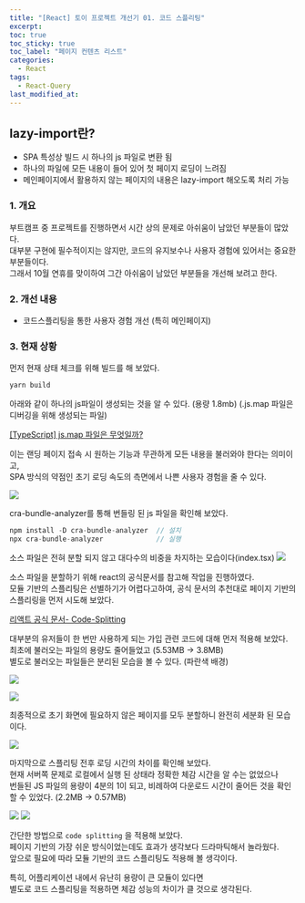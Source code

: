 ```yaml
---
title: "[React] 토이 프로젝트 개선기 01. 코드 스플리팅"
excerpt:
toc: true
toc_sticky: true
toc_label: "페이지 컨텐츠 리스트"
categories:
  - React
tags:
  - React-Query
last_modified_at:
---
```


## lazy-import란?

- SPA 특성상 빌드 시 하나의 js 파일로 변환 됨
- 하나의 파일에 모든 내용이 들어 있어 첫 페이지 로딩이 느려짐
- 메인페이지에서 활용하지 않는 페이지의 내용은 lazy-import 해오도록 처리 가능

### 1. 개요

부트캠프 중 프로젝트를 진행하면서 시간 상의 문제로 아쉬움이 남았던 부분들이 많았다.  
대부분 구현에 필수적이지는 않지만, 코드의 유지보수나 사용자 경험에 있어서는 중요한 부분들이다.  
그래서 10월 연휴를 맞이하여 그간 아쉬움이 남았던 부분들을 개선해 보려고 한다.

### 2. 개선 내용

- 코드스플리팅을 통한 사용자 경험 개선 (특히 메인페이지)

### 3. 현재 상황

먼저 현재 상태 체크를 위해 빌드를 해 보았다.
```javascript
yarn build
```
아래와 같이 하나의 js파일이 생성되는 것을 알 수 있다. (용량 1.8mb)
(.js.map 파일은 디버깅을 위해 생성되는 파일)  
  
[[TypeScript] js.map 파일은 무엇일까?](https://handhand.tistory.com/257)  
    
이는 랜딩 페이지 접속 시 원하는 기능과 무관하게 모든 내용을 불러와야 한다는 의미이고,  
SPA 방식의 약점인 초기 로딩 속도의 측면에서 나쁜 사용자 경험을 줄 수 있다.  

![](https://user-images.githubusercontent.com/86667412/193396458-2a569399-1858-47b8-8afa-8ea7941e6eb4.png)

cra-bundle-analyzer를 통해 번들링 된 js 파일을 확인해 보았다.  
```javascript
npm install -D cra-bundle-analyzer  // 설치
npx cra-bundle-analyzer             // 실행
```

소스 파일은 전혀 분할 되지 않고 대다수의 비중을 차지하는 모습이다(index.tsx) 
![](https://user-images.githubusercontent.com/86667412/193397150-6d9b9603-5cec-4c2a-8806-70ed8e79fb76.png)

소스 파일을 분할하기 위해 react의 공식문서를 참고해 작업을 진행하였다.  
모듈 기반의 스플리팅은 선별하기가 어렵다고하여, 공식 문서의 추천대로
페이지 기반의 스플리링을 먼저 시도해 보았다.  

[리액트 공식 문서- Code-Splitting](https://reactjs.org/docs/code-splitting.html)

대부분의 유저들이 한 번만 사용하게 되는 가입 관련 코드에 대해 먼저 적용해 보았다.  
최초에 불러오는 파일의 용량도 줄어들었고 (5.53MB -> 3.8MB)  
별도로 불러오는 파일들은 분리된 모습을 볼 수 있다. (파란색 배경)  

![](https://user-images.githubusercontent.com/86667412/193397932-b39b8ad5-e9de-41f5-ad1c-d2d091eb6680.png)

![](https://user-images.githubusercontent.com/86667412/193399360-82047952-bb3c-4ee2-bb69-434ead4ba980.png)

최종적으로 초기 화면에 필요하지 않은 페이지를 모두 분할하니 완전히 세분화 된 모습이다.  

![](https://user-images.githubusercontent.com/86667412/193399703-8d2b4c0a-09fd-4427-a61d-705d1abed481.png)

마지막으로 스플리팅 전후 로딩 시간의 차이를 확인해 보았다.  
현재 서버쪽 문제로 로컬에서 실행 된 상태라 정확한 체감 시간을 알 수는 없었으나  
번들된 JS 파일의 용량이 4분의 1이 되고, 비례하여 다운로드 시간이 줄어든 것을 확인할 수 있었다. (2.2MB -> 0.57MB)  
  

![](https://user-images.githubusercontent.com/86667412/193399953-58244e17-5357-4274-a5ff-9f961cbd54cb.png)
![](https://user-images.githubusercontent.com/86667412/193400142-d26d4be9-b7d1-4eee-a580-d4580ed09634.png)

간단한 방법으로 `code splitting` 을 적용해 보았다.  
페이지 기반의 가장 쉬운 방식이었는데도 효과가 생각보다 드라마틱해서 놀라웠다.  
앞으로 필요에 따라 모듈 기반의 코드 스플리팅도 적용해 볼 생각이다.  
  

특히, 어플리케이션 내에서 유난히 용량이 큰 모듈이 있다면  
별도로 코드 스플리팅을 적용하면 체감 성능의 차이가 클 것으로 생각된다.  